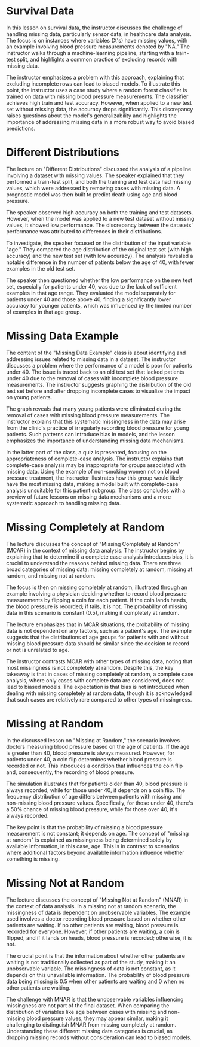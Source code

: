 # Survival Data

In this lesson on survival data, the instructor discusses the challenge of handling missing data, particularly sensor data, in healthcare data analysis. The focus is on instances where variables (X's) have missing values, with an example involving blood pressure measurements denoted by "NA." The instructor walks through a machine-learning pipeline, starting with a train-test split, and highlights a common practice of excluding records with missing data.

The instructor emphasizes a problem with this approach, explaining that excluding incomplete rows can lead to biased models. To illustrate this point, the instructor uses a case study where a random forest classifier is trained on data with missing blood pressure measurements. The classifier achieves high train and test accuracy. However, when applied to a new test set without missing data, the accuracy drops significantly. This discrepancy raises questions about the model's generalizability and highlights the importance of addressing missing data in a more robust way to avoid biased predictions.

# Different Distributions

The lecture on "Different Distributions" discussed the analysis of a pipeline involving a dataset with missing values. The speaker explained that they performed a train-test split, and both the training and test data had missing values, which were addressed by removing cases with missing data. A prognostic model was then built to predict death using age and blood pressure.

The speaker observed high accuracy on both the training and test datasets. However, when the model was applied to a new test dataset without missing values, it showed low performance. The discrepancy between the datasets' performance was attributed to differences in their distributions.

To investigate, the speaker focused on the distribution of the input variable "age." They compared the age distribution of the original test set (with high accuracy) and the new test set (with low accuracy). The analysis revealed a notable difference in the number of patients below the age of 40, with fewer examples in the old test set.

The speaker then questioned whether the low performance on the new test set, especially for patients under 40, was due to the lack of sufficient examples in that age range. They evaluated the model separately for patients under 40 and those above 40, finding a significantly lower accuracy for younger patients, which was influenced by the limited number of examples in that age group.

# Missing Data Example

The content of the "Missing Data Example" class is about identifying and addressing issues related to missing data in a dataset. The instructor discusses a problem where the performance of a model is poor for patients under 40. The issue is traced back to an old test set that lacked patients under 40 due to the removal of cases with incomplete blood pressure measurements. The instructor suggests graphing the distribution of the old test set before and after dropping incomplete cases to visualize the impact on young patients.

The graph reveals that many young patients were eliminated during the removal of cases with missing blood pressure measurements. The instructor explains that this systematic missingness in the data may arise from the clinic's practice of irregularly recording blood pressure for young patients. Such patterns can introduce bias in models, and the lesson emphasizes the importance of understanding missing data mechanisms.

In the latter part of the class, a quiz is presented, focusing on the appropriateness of complete-case analysis. The instructor explains that complete-case analysis may be inappropriate for groups associated with missing data. Using the example of non-smoking women not on blood pressure treatment, the instructor illustrates how this group would likely have the most missing data, making a model built with complete-case analysis unsuitable for this patient subgroup. The class concludes with a preview of future lessons on missing data mechanisms and a more systematic approach to handling missing data.

# Missing Completely at Random

The lecture discusses the concept of "Missing Completely at Random" (MCAR) in the context of missing data analysis. The instructor begins by explaining that to determine if a complete case analysis introduces bias, it is crucial to understand the reasons behind missing data. There are three broad categories of missing data: missing completely at random, missing at random, and missing not at random.

The focus is then on missing completely at random, illustrated through an example involving a physician deciding whether to record blood pressure measurements by flipping a coin for each patient. If the coin lands heads, the blood pressure is recorded; if tails, it is not. The probability of missing data in this scenario is constant (0.5), making it completely at random.

The lecture emphasizes that in MCAR situations, the probability of missing data is not dependent on any factors, such as a patient's age. The example suggests that the distributions of age groups for patients with and without missing blood pressure data should be similar since the decision to record or not is unrelated to age.

The instructor contrasts MCAR with other types of missing data, noting that most missingness is not completely at random. Despite this, the key takeaway is that in cases of missing completely at random, a complete case analysis, where only cases with complete data are considered, does not lead to biased models. The expectation is that bias is not introduced when dealing with missing completely at random data, though it is acknowledged that such cases are relatively rare compared to other types of missingness.

# Missing at Random

In the discussed lesson on "Missing at Random," the scenario involves doctors measuring blood pressure based on the age of patients. If the age is greater than 40, blood pressure is always measured. However, for patients under 40, a coin flip determines whether blood pressure is recorded or not. This introduces a condition that influences the coin flip and, consequently, the recording of blood pressure.

The simulation illustrates that for patients older than 40, blood pressure is always recorded, while for those under 40, it depends on a coin flip. The frequency distribution of age differs between patients with missing and non-missing blood pressure values. Specifically, for those under 40, there's a 50% chance of missing blood pressure, while for those over 40, it's always recorded.

The key point is that the probability of missing a blood pressure measurement is not constant; it depends on age. The concept of "missing at random" is explained as missingness being determined solely by available information, in this case, age. This is in contrast to scenarios where additional factors beyond available information influence whether something is missing.

# Missing Not at Random

The lecture discusses the concept of "Missing Not at Random" (MNAR) in the context of data analysis. In a missing not at random scenario, the missingness of data is dependent on unobservable variables. The example used involves a doctor recording blood pressure based on whether other patients are waiting. If no other patients are waiting, blood pressure is recorded for everyone. However, if other patients are waiting, a coin is flipped, and if it lands on heads, blood pressure is recorded; otherwise, it is not.

The crucial point is that the information about whether other patients are waiting is not traditionally collected as part of the study, making it an unobservable variable. The missingness of data is not constant, as it depends on this unavailable information. The probability of blood pressure data being missing is 0.5 when other patients are waiting and 0 when no other patients are waiting.

The challenge with MNAR is that the unobservable variables influencing missingness are not part of the final dataset. When comparing the distribution of variables like age between cases with missing and non-missing blood pressure values, they may appear similar, making it challenging to distinguish MNAR from missing completely at random. Understanding these different missing data categories is crucial, as dropping missing records without consideration can lead to biased models.